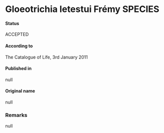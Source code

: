 # Gloeotrichia letestui Frémy SPECIES

#### Status
ACCEPTED

#### According to
The Catalogue of Life, 3rd January 2011

#### Published in
null

#### Original name
null

### Remarks
null